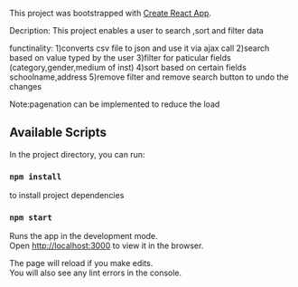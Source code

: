 This project was bootstrapped with [Create React App](https://github.com/facebook/create-react-app).

Decription:
This project enables a user to search ,sort and filter data

functinality:
1)converts csv file to json and use it via ajax call
2)search based on value typed by the user
3)filter for paticular fields (category,gender,medium of inst)
4)sort based on certain fields schoolname,address
5)remove filter and remove search button to undo the changes

Note:pagenation can be implemented to reduce the load

## Available Scripts

In the project directory, you can run:

### `npm install`
to install project dependencies

### `npm start`

Runs the app in the development mode.<br />
Open [http://localhost:3000](http://localhost:3000) to view it in the browser.

The page will reload if you make edits.<br />
You will also see any lint errors in the console.
